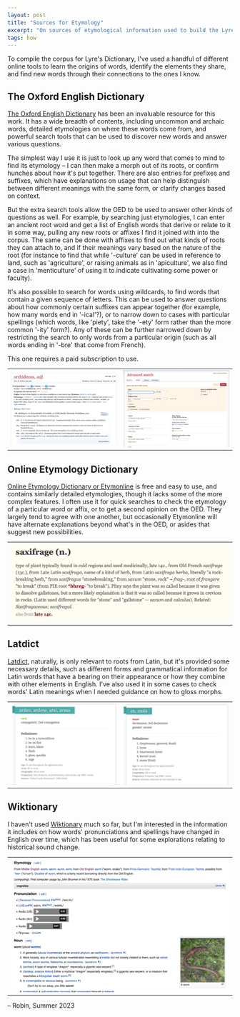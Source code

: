 ```yaml
---
layout: post
title: "Sources for Etymology"
excerpt: "On sources of etymological information used to build the Lyre's Dictionary corpus."
tags: how
---
```


To compile the corpus for Lyre's Dictionary, I've used a handful of different online tools to learn the origins of words, identify the elements they share, and find new words through their connections to the ones I know.

## The Oxford English Dictionary

[The Oxford English Dictionary](http://www.oed.com) has been an invaluable resource for this work. It has a wide breadth of contents, including uncommon and archaic words, detailed etymologies on where these words come from, and powerful search tools that can be used to discover new words and answer various questions.

The simplest way I use it is just to look up any word that comes to mind to find its etymology – I can then make a morph out of its roots, or confirm hunches about how it's put together. There are also entries for prefixes and suffixes, which have explanations on usage that can help distinguish between different meanings with the same form, or clarify changes based on context.

But the extra search tools allow the OED to be used to answer other kinds of questions as well. For example, by searching just etymologies, I can enter an ancient root word and get a list of English words that derive or relate to it in some way, pulling any new roots or affixes I find it joined with into the corpus. The same can be done with affixes to find out what kinds of roots they can attach to, and if their meanings vary based on the nature of the root (for instance to find that while '-culture' can be used in reference to land, such as 'agriculture', or raising animals as in 'apiculture', we also find a case in 'menticulture' of using it to indicate cultivating some power or faculty).

It's also possible to search for words using wildcards, to find words that contain a given sequence of letters. This can be used to answer questions about how commonly certain suffixes can appear together (for example, how many words end in '-ical'?), or to narrow down to cases with particular spellings (which words, like 'piety', take the '-ety' form rather than the more common '-ity' form?). Any of these can be further narrowed down by restricting the search to only words from a particular origin (such as all words ending in '-bre' that come from French).

This one requires a paid subscription to use.

<table class="img-table">
    <tr>
        <td>
            <a href="/assets/images/posts/2023-6-18-sources-for-etymology/oed_1.png"><img src="/assets/images/posts/2023-6-18-sources-for-etymology/oed_1.png" alt="Screenshot of the Oxford English Dictionary's entry for the word 'orchideous'. It includes pronunciation, alternate forms, etymology, a definition, and a few example usages."></a>
        </td>
        <td>
            <a href="/assets/images/posts/2023-6-18-sources-for-etymology/oed_2.png"><img src="/assets/images/posts/2023-6-18-sources-for-etymology/oed_2.png" alt="Screenshot of the Oxford English Dictionary web site's advanced search page, with fields including 'subject', 'language of origin', 'region', 'date of entry', and others"></a>
        </td>
    </tr>
</table>

## Online Etymology Dictionary

[Online Etymology Dictionary or Etymonline](http://www.etymonline.com) is free and easy to use, and contains similarly detailed etymologies, though it lacks some of the more complex features. I often use it for quick searches to check the etymology of a particular word or affix, or to get a second opinion on the OED. They largely tend to agree with one another, but occasionally Etymonline will have alternate explanations beyond what's in the OED, or asides that suggest new possibilities.

<table class="img-table">
    <tr>
        <td>
            <a href="/assets/images/posts/2023-6-18-sources-for-etymology/etymonline_1.png"><img src="/assets/images/posts/2023-6-18-sources-for-etymology/etymonline_1.png" alt="Screenshot for the Online Eymological Dictionary's entry for the word 'saxifrage'"></a>
        </td>
    </tr>
</table>

## Latdict

[Latdict](http://www.latin-dictionary.net), naturally, is only relevant to roots from Latin, but it's provided some necessary details, such as different forms and grammatical information for Latin words that have a bearing on their appearance or how they combine with other elements in English. I've also used it in some cases to check words' Latin meanings when I needed guidance on how to gloss morphs.

<table class="img-table">
    <tr>
        <td>
            <a href="/assets/images/posts/2023-6-18-sources-for-etymology/latdict_1.png"><img src="/assets/images/posts/2023-6-18-sources-for-etymology/latdict_1.png" alt="Screenshot of Latdict's entry for the word 'ardere'"></a>
        </td>
                <td>
            <a href="/assets/images/posts/2023-6-18-sources-for-etymology/latdict_2.png"><img src="/assets/images/posts/2023-6-18-sources-for-etymology/latdict_2.png" alt="Screenshot of Latdict's entry for the word 'os/ossis"></a>
        </td>
    </tr>
</table>

## Wiktionary

I haven't used [Wiktionary](http://www.wiktionary.org) much so far, but I'm interested in the information it includes on how words' pronunciations and spellings have changed in English over time, which has been useful for some explorations relating to historical sound change.

<table class="img-table">
    <tr>
        <td>
            <a href="/assets/images/posts/2023-6-18-sources-for-etymology/wiktionary_1.png"><img src="/assets/images/posts/2023-6-18-sources-for-etymology/wiktionary_1.png" alt="Screenshot of wiktionary's entry for the English word 'worm'"></a>
        </td>
    </tr>
</table>

– Robin, Summer 2023